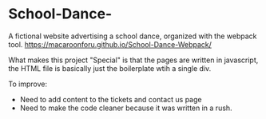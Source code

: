 # School-Dance-
A fictional website advertising a school dance, organized with the webpack tool. 
https://macaroonforu.github.io/School-Dance-Webpack/

What makes this project "Special" is that the pages are written in javascript, the HTML file is basically just the boilerplate wtih a single div. 

To improve: 
- Need to add content to the tickets and contact us page
- Need to make the code cleaner because it was written in a rush. 

